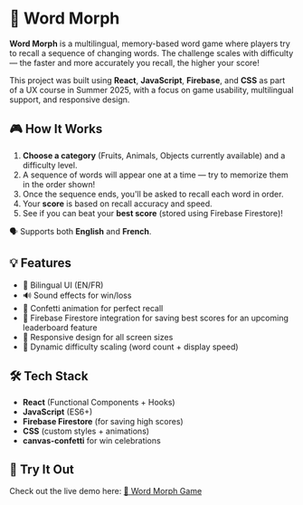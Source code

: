 # 🧠 Word Morph

**Word Morph** is a multilingual, memory-based word game where players try to recall a sequence of changing words. The challenge scales with difficulty — the faster and more accurately you recall, the higher your score!

This project was built using **React**, **JavaScript**, **Firebase**, and **CSS** as part of a UX course in Summer 2025, with a focus on game usability, multilingual support, and responsive design.

## 🎮 How It Works

1. **Choose a category** (Fruits, Animals, Objects currently available) and a difficulty level.
2. A sequence of words will appear one at a time — try to memorize them in the order shown!
3. Once the sequence ends, you'll be asked to recall each word in order.
4. Your **score** is based on recall accuracy and speed.
5. See if you can beat your **best score** (stored using Firebase Firestore)!

🗣️ Supports both **English** and **French**.

## 💡 Features

- 💬 Bilingual UI (EN/FR)
- 🔊 Sound effects for win/loss
- 🌟 Confetti animation for perfect recall
- 🔐 Firebase Firestore integration for saving best scores for an upcoming leaderboard feature
- 📱 Responsive design for all screen sizes
- 🧠 Dynamic difficulty scaling (word count + display speed)

## 🛠️ Tech Stack

- **React** (Functional Components + Hooks)
- **JavaScript** (ES6+)
- **Firebase Firestore** (for saving high scores)
- **CSS** (custom styles + animations)
- **canvas-confetti** for win celebrations

## 🚀 Try It Out

Check out the live demo here: [🔗 Word Morph Game]([https://your-demo-link-here.com](https://wordmorph.netlify.app/))

